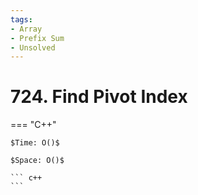 ```yaml
---
tags:
- Array
- Prefix Sum
- Unsolved
---
```



# 724. Find Pivot Index

=== "C++"

    $Time: O()$

    $Space: O()$

    ``` c++
    ```